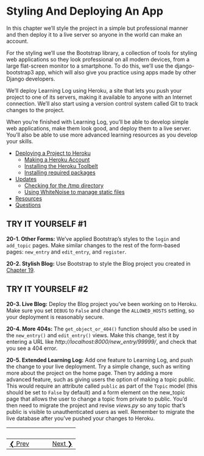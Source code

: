 # Styling And Deploying An App 
In this chapter we’ll style the project in a simple but professional manner and then deploy it to a live server so anyone in the world can make an account.

For the styling we’ll use the Bootstrap library, a collection of tools for styling web applications so they look professional on all modern devices, from a large flat-screen monitor to a smartphone. To do this, we’ll use the django-bootstrap3 app, which will also give you practice using apps made by other Django developers.

We’ll deploy Learning Log using Heroku, a site that lets you push your project to one of its servers, making it available to anyone with an Internet connection. We’ll also start using a version control system called Git to track changes to the project.

<a id="page_456"></a>When you’re finished with Learning Log, you’ll be able to develop simple web applications, make them look good, and deploy them to a live server. You’ll also be able to use more advanced learning resources as you develop your skills.

- [Deploying a Project to Heroku](#deploying-a-project-to-heroku)
  - [Making a Heroku Account](#making-a-heroku-account)
  - [Installing the Heroku Toolbelt](#installing-the-heroku-toolbelt)
  - [Installing required packages](#installing-required-packages)
- [Updates](#updates)
  - [Checking for the /tmp directory](#checking-for-the-tmp-directory)
  - [Using WhiteNoise to manage static files](#using-whitenoise-to-manage-static-files)
- [Resources](#resources)
- [Questions](#questions)

<span id="page_466"></span>

TRY IT YOURSELF \#1
-------------------

<span id="ch20exe1"></span>**20-1. Other Forms:** We’ve applied Bootstrap’s styles to the `login` and `add_topic` pages. Make similar changes to the rest of the form-based pages: `new_entry` and `edit_entry`, and `register`.

<span id="ch20exe2"></span>**20-2. Stylish Blog:** Use Bootstrap to style the Blog project you created in [Chapter 19](../chapter_19/README.md#ch19).

<span id="page_482"></span>

TRY IT YOURSELF \#2
-------------------

<span id="ch20exe3"></span>**20-3. Live Blog:** Deploy the Blog project you’ve been working on to Heroku. Make sure you set `DEBUG` to `False`
and change the `ALLOWED_HOSTS` setting, so your deployment is reasonably secure.

<span id="ch20exe4"></span>**20-4. More 404s:** The `get_object_or_404()` function should also be used in the `new_entry()`
and `edit_entry()` views. Make this change, test it by entering a URL like *http://localhost:8000/new_entry/99999/*, and check that you see a 404 error.

<span id="ch20exe5"></span>**20-5. Extended Learning Log:** Add one feature to Learning Log, and push the change to your live deployment.
Try a simple change, such as writing more about the project on the home page. Then try adding a more advanced feature, such as giving users the option of making a topic public. This would require an attribute called `public` as part of the `Topic` model (this should be set to `False` by default) and a form element on the new_topic page that allows the user to change a topic from private to public. You’d then need to migrate the project and revise *views.py* so any topic that’s public is visible to unauthenticated users as well. Remember to migrate the live database after you’ve pushed your changes to Heroku.


&nbsp; | &nbsp; | &nbsp; | &nbsp;
----|----|----|----
[&#10094; Prev](../pcc-chapter-19)| &nbsp; | &nbsp; | &nbsp;[Next &#10095;](../pcc-chapter-21)

